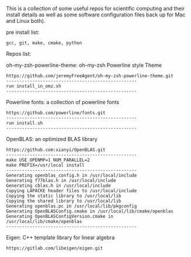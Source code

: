 This is a collection of some useful repos for scientific computing and their install details as well as some software configuration files back up for Mac and Linux both).

pre install list:

	gcc, git, make, cmake, python

Repos list:

oh-my-zsh-powerline-theme: oh-my-zsh Powerline style Theme

	https://github.com/jeremyFreeAgent/oh-my-zsh-powerline-theme.git
	--------------------------------------------------
	run install_in_omz.sh
	--------------------------------------------------

Powerline fonts: a collection of powerline fonts

	https://github.com/powerline/fonts.git
	--------------------------------------------------
	run install.sh
	--------------------------------------------------

OpenBLAS: an optimized BLAS library
	
	https://github.com:xianyi/OpenBLAS.git
	--------------------------------------------------
	make USE_OPENMP=1 NUM_PARALLEL=2
	make PREFIX=/usr/local install
	--------------------------------------------------
	Generating openblas_config.h in /usr/local/include
	Generating f77blas.h in /usr/local/include
	Generating cblas.h in /usr/local/include
	Copying LAPACKE header files to /usr/local/include
	Copying the static library to /usr/local/lib
	Copying the shared library to /usr/local/lib
	Generating openblas.pc in /usr/local/lib/pkgconfig
	Generating OpenBLASConfig.cmake in /usr/local/lib/cmake/openblas
	Generating OpenBLASConfigVersion.cmake in /usr/local/lib/cmake/openblas
	--------------------------------------------------

Eigen: C++ template library for linear algebra
	
	https://gitlab.com/libeigen/eigen.git
	
